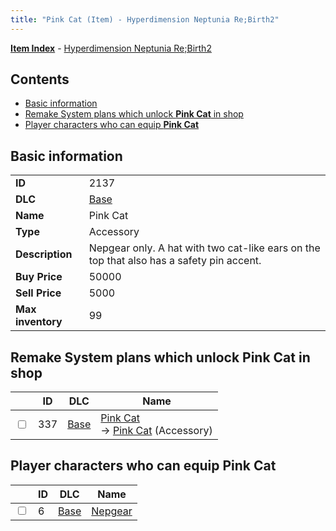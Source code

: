 ```yaml
---
title: "Pink Cat (Item) - Hyperdimension Neptunia Re;Birth2"
---
```


[**Item Index**](/neptunia/rb2/item/index.html) - [Hyperdimension Neptunia Re;Birth2](/neptunia/rb2)

## Contents

- [Basic information](#basic-information)
- [Remake System plans which unlock **Pink Cat** in shop](#remake-system-plans-which-unlock-pink-cat-in-shop)
- [Player characters who can equip **Pink Cat**](#player-characters-who-can-equip-pink-cat)

## Basic information

|   |   |
| -- | -- |
| **ID** | 2137 |
| **DLC** | [Base](/neptunia/rb2/dlc/0-base.html) |
| **Name** | Pink Cat |
| **Type** | Accessory |
| **Description** | Nepgear only. A hat with two cat-like ears on the top that also has a safety pin accent. |
| **Buy Price** | 50000 |
| **Sell Price** | 5000 |
| **Max inventory** | 99 |

## Remake System plans which unlock **Pink Cat** in shop

|    | ID | DLC | Name |
| -- | -- | --- | ---- |
| <input type="checkbox" id="rb2-remake-0-337" class="trackbox" /> | 337 | [Base](/neptunia/rb2/dlc/0-base.html) | [Pink Cat](/neptunia/rb2/remake/0-337-pink-cat.html)<br />→ [Pink Cat](/neptunia/rb2/item/0-2137-pink-cat.html) (Accessory) |

## Player characters who can equip **Pink Cat**

|    | ID | DLC | Name |
| -- | -- | --- | ---- |
| <input type="checkbox" id="rb2-player-0-6" class="trackbox" /> | 6 | [Base](/neptunia/rb2/dlc/0-base.html) | [Nepgear](/neptunia/rb2/player/0-6-nepgear.html) |